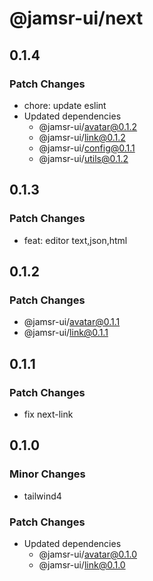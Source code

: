 # @jamsr-ui/next

## 0.1.4

### Patch Changes

- chore: update eslint
- Updated dependencies
  - @jamsr-ui/avatar@0.1.2
  - @jamsr-ui/link@0.1.2
  - @jamsr-ui/config@0.1.1
  - @jamsr-ui/utils@0.1.2

## 0.1.3

### Patch Changes

- feat: editor text,json,html

## 0.1.2

### Patch Changes

- @jamsr-ui/avatar@0.1.1
- @jamsr-ui/link@0.1.1

## 0.1.1

### Patch Changes

- fix next-link

## 0.1.0

### Minor Changes

- tailwind4

### Patch Changes

- Updated dependencies
  - @jamsr-ui/avatar@0.1.0
  - @jamsr-ui/link@0.1.0
